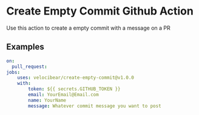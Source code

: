 # Create Empty Commit Github Action

Use this action to create a empty commit with a message on a PR
## Examples

```yaml
on:
  pull_request:
jobs:
    uses: velocibear/create-empty-commit@v1.0.0
    with:
        token: ${{ secrets.GITHUB_TOKEN }}
        email: YourEmail@Email.com
        name: YourName
        message: Whatever commit message you want to post
```
